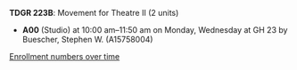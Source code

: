 **TDGR 223B**: Movement for Theatre II (2 units)

- **A00** (Studio) at 10:00 am–11:50 am on Monday, Wednesday at GH 23 by Buescher, Stephen W. (A15758004)

[Enrollment numbers over time](./TDGR223B.tsv)
